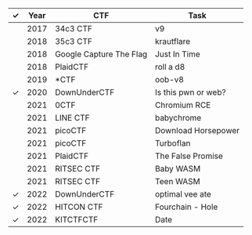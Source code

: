 | ✓ | Year | CTF                     | Task                |
|---|------|-------------------------|---------------------|
|   | 2017 | 34c3 CTF                | v9                  | 
|   | 2018 | 35c3 CTF                | krautflare          |
|   | 2018 | Google Capture The Flag | Just In Time        |
|   | 2018 | PlaidCTF                | roll a d8           |
|   | 2019 | \*CTF                   | oob-v8              |
| ✓ | 2020 | DownUnderCTF            | Is this pwn or web? |
|   | 2021 | 0CTF                    | Chromium RCE        |
|   | 2021 | LINE CTF                | babychrome          |
|   | 2021 | picoCTF                 | Download Horsepower |
|   | 2021 | picoCTF                 | Turboflan           |
|   | 2021 | PlaidCTF                | The False Promise   |
|   | 2021 | RITSEC CTF              | Baby WASM           |
|   | 2021 | RITSEC CTF              | Teen WASM           |
| ✓ | 2022 | DownUnderCTF            | optimal vee ate     |
| ✓ | 2022 | HITCON CTF              | Fourchain - Hole    |
| ✓ | 2022 | KITCTFCTF               | Date                |
